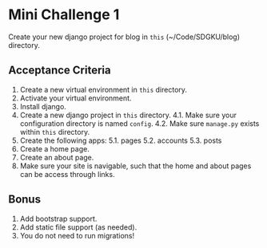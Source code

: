 # Mini Challenge 1
Create your new django project for blog in `this` (~/Code/SDGKU/blog) directory. 

## Acceptance Criteria
1. Create a new virtual environment in `this` directory.
2. Activate your virtual environment.
3. Install django.
4. Create a new django project in `this` directory.
4.1. Make sure your configuration directory is named `config`.
4.2. Make sure `manage.py` exists within `this` directory.
5. Create the following apps:
5.1. pages
5.2. accounts
5.3. posts
6. Create a home page.
7. Create an about page.
8. Make sure your site is navigable, such that the home and about pages can be access through links.

## Bonus
1. Add bootstrap support.
2. Add static file support (as needed).
3. You do not need to run migrations!
